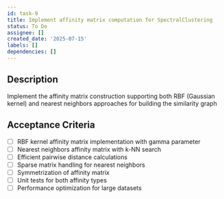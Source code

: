 ```yaml
---
id: task-9
title: Implement affinity matrix computation for SpectralClustering
status: To Do
assignee: []
created_date: '2025-07-15'
labels: []
dependencies: []
---
```


## Description

Implement the affinity matrix construction supporting both RBF (Gaussian kernel) and nearest neighbors approaches for building the similarity graph

## Acceptance Criteria

- [ ] RBF kernel affinity matrix implementation with gamma parameter
- [ ] Nearest neighbors affinity matrix with k-NN search
- [ ] Efficient pairwise distance calculations
- [ ] Sparse matrix handling for nearest neighbors
- [ ] Symmetrization of affinity matrix
- [ ] Unit tests for both affinity types
- [ ] Performance optimization for large datasets
